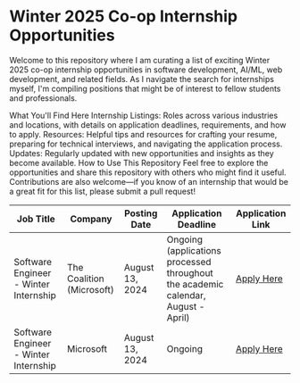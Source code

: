 # Winter 2025 Co-op Internship Opportunities
Welcome to this repository where I am curating a list of exciting Winter 2025 co-op internship opportunities in software development, AI/ML, web development, and related fields. As I navigate the search for internships myself, I'm compiling positions that might be of interest to fellow students and professionals.

What You'll Find Here
Internship Listings: Roles across various industries and locations, with details on application deadlines, requirements, and how to apply.
Resources: Helpful tips and resources for crafting your resume, preparing for technical interviews, and navigating the application process.
Updates: Regularly updated with new opportunities and insights as they become available.
How to Use This Repository
Feel free to explore the opportunities and share this repository with others who might find it useful. Contributions are also welcome—if you know of an internship that would be a great fit for this list, please submit a pull request!

| **Job Title**                                      | **Company**               | **Posting Date** | **Application Deadline** | **Application Link**                               |
|----------------------------------------------------|---------------------------|------------------|--------------------------|---------------------------------------------------|
| Software Engineer - Winter Internship                        | The Coalition (Microsoft)                   | August 13, 2024   | Ongoing (applications processed throughout the academic calendar, August - April)        | [Apply Here](https://jobs.careers.microsoft.com/global/en/job/1750384/Software-Engineer---The-Coalition-Winter-Internship-Opportunities)           |
| Software Engineer - Winter Internship              | Microsoft                  | August 13, 2024  | Ongoing                    | [Apply Here](https://jobs.careers.microsoft.com/global/en/job/1750386/Software-Engineer%3A-Internship-Opportunities%2C-Vancouver%2C-BC) |


